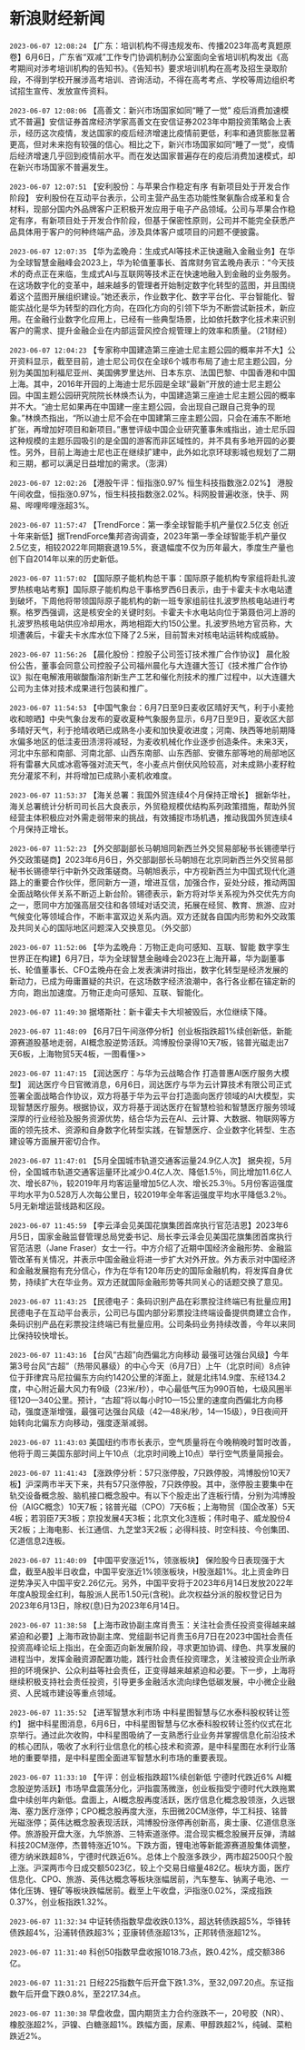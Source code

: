 # 新浪财经新闻
`2023-06-07 12:08:24` 【广东：培训机构不得违规发布、传播2023年高考真题原卷】6月6日，广东省“双减”工作专门协调机制办公室面向全省培训机构发出《高考期间对涉考培训机构的告知书》。《告知书》要求培训机构在高考及招生录取阶段，不得到学校开展涉高考培训、咨询活动，不得在高考考点、学校等周边组织考试招生宣传、发放宣传资料。

`2023-06-07 12:08:06` 【高善文：新兴市场国家如同“睡了一觉” 疫后消费加速模式不普遍】安信证券首席经济学家高善文在安信证券2023年中期投资策略会上表示，经历这次疫情，发达国家的疫后经济增速比疫情前更低，利率和通货膨胀显著更高，但对未来抱有较强的信心。相比之下，新兴市场国家如同“睡了一觉”，疫情后经济增速几乎回到疫情前水平。而在发达国家普遍存在的疫后消费加速模式，却在新兴市场国家不普遍发生。

`2023-06-07 12:07:51` 【安利股份：与苹果合作稳定有序 有新项目处于开发合作阶段】 安利股份在互动平台表示，公司主营产品生态功能性聚氨酯合成革和复合材料，现部分国内外品牌客户正积极开发应用于电子产品领域。公司与苹果合作稳定有序，有新项目处于开发合作阶段，但基于保密性原则，公司并不能完全获悉产品具体用于客户的何种终端产品，涉及具体客户或项目的问题不便披露。

`2023-06-07 12:07:35` 【华为孟晚舟：生成式AI等技术正快速融入金融业务】在华为全球智慧金融峰会2023上，华为轮值董事长、首席财务官孟晚舟表示：“今天技术的奇点正在来临，生成式AI与互联网等技术正在快速地融入到金融的业务服务。在这场数字化的变革中，越来越多的管理者开始制定数字化转型的蓝图，并且围绕着这个蓝图开展组织建设。”她还表示，作业数字化、数字平台化、平台智能化、智能实战化是华为转型的四化方向，在四化方向的引领下华为不断尝试新技术，新应用。在金融行业数字化应用上，已经有一些典型场景，比如依托数字化技术来识别客户的需求、提升金融企业在内部运营风控合规管理上的效率和质量。（21财经）

`2023-06-07 12:04:23` 【专家称中国建造第三座迪士尼主题公园的概率并不大】公开资料显示，截至目前，迪士尼公司仅在全球6个城市布局了迪士尼主题公园，分别为美国加利福尼亚州、美国佛罗里达州、日本东京、法国巴黎、中国香港和中国上海。其中，2016年开园的上海迪士尼乐园是全球“最新”开放的迪士尼主题公园。中国主题公园研究院院长林焕杰认为，中国建造第三座迪士尼主题公园的概率并不大。“迪士尼如果再在中国建一座主题公园，会出现自己跟自己竞争的现象。”林焕杰指出，“所以迪士尼不会在中国建第三座主题公园，只会在浦东不断地扩张，再增加好项目和新项目。”惠誉评级中国企业研究董事朱彧指出，迪士尼乐园这种规模的主题乐园吸引的是全国的游客而非区域性的，并不具有多地开园的必要性。另外，目前上海迪士尼也正在继续扩建中，此外如北京环球影城也规划了二期和三期，都可以满足日益增加的需求。（澎湃）

`2023-06-07 12:02:26` 【港股午评：恒指涨0.97% 恒生科技指数涨2.02%】 港股午间收盘，恒指涨0.97%，恒生科技指数涨2.02%。科网股普遍收涨，快手、网易、哔哩哔哩涨超3%。

`2023-06-07 11:57:47` 【TrendForce：第一季全球智能手机产量仅2.5亿支 创近十年来新低】据TrendForce集邦咨询调查，2023年第一季全球智能手机产量仅2.5亿支，相较2022年同期衰退19.5%，衰退幅度不仅为历年最大，季度生产量也创下自2014年以来的历史新低。

`2023-06-07 11:57:02` 【国际原子能机构总干事：国际原子能机构专家组将赴扎波罗热核电站考察】国际原子能机构总干事格罗西6日表示，由于卡霍夫卡水电站遭到破坏，下周他将带领国际原子能机构的新一班专家组前往扎波罗热核电站进行考察。格罗西强调，这是核安全的关键时刻。卡霍夫卡水电站向位于第聂伯河上游的扎波罗热核电站供应冷却用水，两地相距大约150公里。扎波罗热地方官员称，大坝遭袭后，卡霍夫卡水库水位下降了2.5米，目前暂未对核电站运转构成威胁。

`2023-06-07 11:56:26` 【晨化股份：控股子公司签订技术推广合作协议】 晨化股份公告，董事会同意公司控股子公司福州晨化与大连疆大签订《技术推广合作协议》拟在电解液用碳酸酯溶剂新生产工艺和催化剂技术的推广过程中，以大连疆大公司为主体对技术成果进行包装和推广。

`2023-06-07 11:54:53` 【中国气象台：6月7日至9日麦收区晴好天气，利于小麦抢收和晾晒】中央气象台发布的夏收夏种气象服务显示，6月7日至9日，夏收区大部多晴好天气，利于抢晴收晒已成熟冬小麦和加快夏收进度；河南、陕西等地前期降水偏多地区的低洼麦田渍涝将减轻，为麦收机械化作业逐步创造条件。未来3天，河北中东部和南部、河南北部、山西东南部、山东西部、安徽东部等地的局部地区将有雷暴大风或冰雹等强对流天气，冬小麦点片倒伏风险较高，对未成熟小麦籽粒充分灌浆不利，并将增加已成熟小麦机收难度。

`2023-06-07 11:53:37` 【海关总署：我国外贸连续4个月保持正增长】 据新华社，海关总署统计分析司司长吕大良表示，外贸稳规模优结构系列政策措施，帮助外贸经营主体积极应对外需走弱带来的挑战，有效捕捉市场机遇，推动我国外贸连续4个月保持正增长。

`2023-06-07 11:52:23` 【外交部副部长马朝旭同新西兰外交贸易部秘书长锡德举行外交政策磋商】2023年6月6日，外交部副部长马朝旭在北京同新西兰外交贸易部秘书长锡德举行中新外交政策磋商。马朝旭表示，中方视新西兰为中国式现代化道路上的重要合作伙伴，愿同新方一道，增进互信，加强合作，妥处分歧，推动两国全面战略伙伴关系不断迈上新台阶。锡德表示，新方将对华关系视为外交优先方向之一，愿同中方加强高层交往和各领域对话交流，拓展在经贸、教育、旅游、应对气候变化等领域合作，不断丰富双边关系内涵。双方还就各自国内形势和外交政策及共同关心的国际地区问题深入交换意见。（外交部）

`2023-06-07 11:52:06` 【华为孟晚舟：万物正走向可感知、互联、智能 数字孪生世界正在构建】6月7日，华为全球智慧金融峰会2023在上海开幕，华为副董事长、轮值董事长、CFO孟晚舟在会上发表演讲时指出，数字化转型是经济发展的新动力，已成为毋庸置疑的共识，在这场数字经济浪潮中，各行各业都在锚定新的方向，跑出加速度。万物正走向可感知、互联、智能化。

`2023-06-07 11:49:30` 据塔斯社：新卡霍夫卡大坝被毁后，水位继续下降。

`2023-06-07 11:48:09` 【6月7日午间涨停分析】创业板指跌超1%续创新低，新能源赛道股基地走弱，AI概念股逆势活跃。鸿博股份录得10天7板，铭普光磁走出7天6板，上海物贸5天4板，一图看懂>>

`2023-06-07 11:47:15` 【润达医疗：与华为云战略合作 打造普惠AI医疗服务大模型】 润达医疗今日官微消息，6月6日，润达医疗与华为云计算技术有限公司正式签署全面战略合作协议，双方将基于华为云平台打造面向医疗领域的AI大模型，实现智慧医疗服务。根据协议，双方将基于润达医疗在智慧检验和智慧医疗服务领域深厚的行业经验及服务资源优势，结合华为云在AI、云计算、大数据、物联网等方面的领先技术、资源和自身数字化转型实践，在智慧医疗、企业数字化转型、生态建设等方面展开密切合作。

`2023-06-07 11:47:01` 【5月全国城市轨道交通客运量24.9亿人次】 据央视，5月份，全国城市轨道交通客运量环比减少0.4亿人次、降低1.5％，同比增加11.6亿人次、增长87％，较2019年月均客运量增加5亿人次、增长25.3％。5月份客运强度平均水平为0.528万人次每公里日，较2019年全年客运强度平均水平降低3.2％。5月无新增运营线路和区段。

`2023-06-07 11:45:59` 【李云泽会见美国花旗集团首席执行官范洁恩】2023年6月5日，国家金融监督管理总局党委书记、局长李云泽会见美国花旗集团首席执行官范洁恩（Jane Fraser）女士一行。中方介绍了近期中国经济金融形势、金融监管改革有关情况，并表示中国金融业将进一步扩大对外开放。外方表示对中国经济和金融发展抱有充分信心，作为在华有120年历史的国际金融机构，将发挥自身优势，持续扩大在华业务。双方还就国际金融形势等共同关心的话题交换了意见。

`2023-06-07 11:43:25` 【民德电子：条码识别产品在彩票投注终端已有批量应用】 民德电子在互动平台表示，公司已与国内部分彩票投注终端设备提供商建立合作，条码识别产品在彩票投注终端已有批量应用。公司条码业务持续改善，今年以来同比保持较快增长。

`2023-06-07 11:43:16` 【台风“古超”向西偏北方向移动 最强可达强台风级】今年第3号台风“古超”（热带风暴级）的中心今天（6月7日）上午（北京时间）8点钟位于菲律宾马尼拉偏东方向约1420公里的洋面上，就是北纬14.9度、东经134.2度，中心附近最大风力有9级（23米/秒），中心最低气压为990百帕，七级风圈半径120—340公里。预计，“古超”将以每小时10—15公里的速度向西偏北方向移动，强度逐渐增强，最强可达强台风级（42—48米/秒，14—15级），9日夜间开始转向北偏东方向移动，强度逐渐减弱。

`2023-06-07 11:43:03` 美国纽约市市长表示，空气质量将在今晚稍晚时暂时改善，他将于周三美国东部时间上午10点（北京时间晚上10点）举行空气质量简报会。

`2023-06-07 11:41:43` 【涨跌停分析：57只涨停股，7只跌停股，鸿博股份10天7板】沪深两市半天下来，共有57只涨停股，7只跌停股。其中，涨停股主要集中在轨交设备概念股、脑机接口概念股中。有以下个股走出了连板行情，分别为鸿博股份（AIGC概念）10天7板；铭普光磁（CPO）7天6板；上海物贸（国企改革）5天4板；若羽臣7天3板；京投发展4天3板；北京文化3连板；伟时电子、威龙股份4天2板；上海电影、长江通信、九芝堂3天2板；必得科技、时空科技、今创集团、亿道信息2连板。

`2023-06-07 11:40:09` 【中国平安涨近1%，领涨板块】 保险股今日表现强于大盘，截至A股半日收盘，中国平安涨近1%领涨板块，H股涨超1%。北上资金昨日逆势净买入中国平安2.26亿元。另外，中国平安将于2023年6月14日发放2022年年度A股现金红利，每股派人民币1.50元(含税)。此次权益分派的股权登记日为2023年6月13日，除权(息)日为2023年6月14日。

`2023-06-07 11:38:58` 【上海市政协副主席肖贵玉：关注社会责任投资变得越来越紧迫和必要】上海市政协副主席、党组副书记肖贵玉6月7日在2023中国社会责任投资高峰论坛上指出，在全面迈向新发展阶段，寻求更加协调、绿色、共享发展的进程当中，发挥金融资源配置功能，践行社会责任投资理念，关注被投资企业所承担的环境保护、公众利益等社会责任，正变得越来越紧迫和必要。下一步，上海将继续积极支持社会责任投资，引导更多金融活水流向绿色低碳发展，中小微企业融资、人民城市建设等重点领域。

`2023-06-07 11:35:52` 【进军智慧水利市场 中科星图智慧与亿水泰科股权转让签约】 据中科星图消息，6月6日，中科星图智慧与亿水泰科股权转让签约仪式在北京举行。通过此次收购，中科星图吸纳了一支熟悉行业业务并掌握信息化前沿技术的核心团队，吸收了水利行业信息化的核心技术和资源，是中科星图在水利行业落地的重要举措，是中科星图全面进军智慧水利市场的重要表现。

`2023-06-07 11:33:10` 【午评：创业板指跌超1%续创新低 宁德时代跌近6%  AI概念股逆势活跃】市场早盘震荡分化，沪指震荡微涨，创业板指受宁德时代大跌拖累盘中续创年内新低。盘面上，AI概念股再度活跃，医疗信息化概念股领涨，久远银海、塞力医疗涨停；CPO概念股再度大涨，东田微20CM涨停，华工科技、铭普光磁涨停；英伟达概念股表现活跃，鸿博股份涨停再创新高，奥士康、亿道信息涨停。旅游股开盘大涨，九华旅游、三特索道涨停。混合现实概念股展开反弹，清越科技20CM涨停，杰普特涨近10%。下跌方面，锂电池等新能源赛道股集体调整，德方纳米跌超8%，宁德时代跌近6%。总体上个股涨多跌少，两市超2500只个股上涨。沪深两市今日成交额5023亿，较上个交易日缩量482亿。板块方面，医疗信息化、CPO、旅游、英伟达概念等板块涨幅居前，汽车整车、钠离子电池、一体化压铸、锂矿等板块跌幅居前。截至上午收盘，沪指涨0.02%，深成指跌0.37%，创业板指跌1.32%。

`2023-06-07 11:32:34` 中证转债指数早盘收跌0.13%，超达转债跌超5%，华锋转债跌超4%，沿浦转债跌超3%；亚康转债涨超13%，正邦转债涨超12%。

`2023-06-07 11:31:40` 科创50指数早盘收报1018.73点，跌0.42%，成交额386亿。

`2023-06-07 11:31:21` 日经225指数午后开盘下跌1.3%，至32,097.20点。东证指数午后开盘下跌0.8%，至2217.34点。

`2023-06-07 11:30:38` 早盘收盘，国内期货主力合约涨跌不一，20号胶（NR）、橡胶涨超2%，沪镍、白糖涨超1%。跌幅方面，尿素、甲醇跌超2%，纯碱、菜粕跌近2%。

